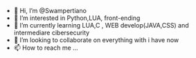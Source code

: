 - 👋 Hi, I’m @Swampertiano
- 👀 I’m interested in Python,LUA, front-ending
- 🌱 I’m currently learning LUA,C , WEB develop(JAVA,CSS) and intermediare cibersecurity
- 💞️ I’m looking to collaborate on everything with i have now
- 📫 How to reach me ...

<!---
Swampertiano/Swampertiano is a ✨ special ✨ repository because its `README.md` (this file) appears on your GitHub profile.
You can click the Preview link to take a look at your changes.
--->
